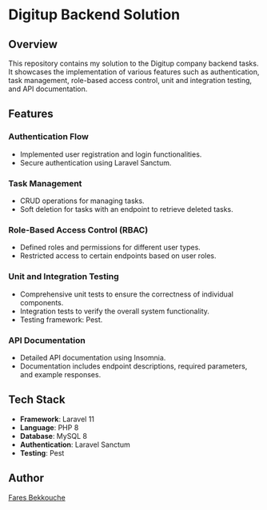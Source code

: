 # Digitup Backend Solution

## Overview

This repository contains my solution to the Digitup company backend tasks. It showcases the implementation of various features such as authentication, task management, role-based access control, unit and integration testing, and API documentation.

## Features

### Authentication Flow

- Implemented user registration and login functionalities.
- Secure authentication using Laravel Sanctum.

### Task Management

- CRUD operations for managing tasks.
- Soft deletion for tasks with an endpoint to retrieve deleted tasks.

### Role-Based Access Control (RBAC)

- Defined roles and permissions for different user types.
- Restricted access to certain endpoints based on user roles.

### Unit and Integration Testing

- Comprehensive unit tests to ensure the correctness of individual components.
- Integration tests to verify the overall system functionality.
- Testing framework: Pest.

### API Documentation

- Detailed API documentation using Insomnia.
- Documentation includes endpoint descriptions, required parameters, and example responses.

## Tech Stack

- **Framework**: Laravel 11
- **Language**: PHP 8
- **Database**: MySQL 8
- **Authentication**: Laravel Sanctum
- **Testing**: Pest


## Author

[Fares Bekkouche](https://www.github.com/1farz1)
